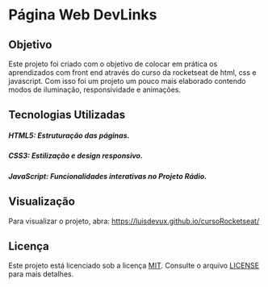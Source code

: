 # Página Web DevLinks
## Objetivo
Este projeto foi criado com o objetivo de colocar em prática os aprendizados com front end através do curso da rocketseat de html, css e javascript. Com isso foi um projeto um pouco mais elaborado contendo modos de iluminação, responsividade e animações.

## Tecnologias Utilizadas
##### HTML5: Estruturação das páginas.
##### CSS3: Estilização e design responsivo.
##### JavaScript: Funcionalidades interativas no Projeto Rádio.

## Visualização
Para visualizar o projeto, abra: https://luisdevux.github.io/cursoRocketseat/

## Licença
Este projeto está licenciado sob a licença [MIT](https://choosealicense.com/licenses/mit/). Consulte o arquivo [LICENSE](LICENSE) para mais detalhes.
